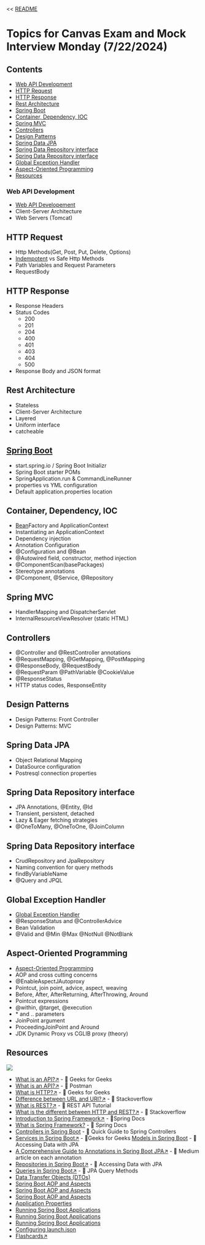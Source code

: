 << [README](README.md)

# Topics for Canvas Exam and Mock Interview Monday (7/22/2024)

## Contents
- [Web API Development](#web-api-development)
- [HTTP Request](#http-request)
- [HTTP Response](#http-response)
- [Rest Architecture](#rest-architecture)
- [Spring Boot](#spring-boot)
- [Container, Dependency, IOC](#container-dependency-ioc)
- [Spring MVC](#spring-mvc)
- [Controllers](#controllers)
- [Design Patterns](#design-patterns)
- [Spring Data JPA](#spring-data-jpa)
- [Spring Data Repository interface](#spring-data-repository-interface)
- [Spring Data Repository interface](#spring-data-repository-interface-1)
- [Global Exception Handler](#global-exception-handler)
- [Aspect-Oriented Programming](#aspect-oriented-programming)
- [Resources](#resources)

### Web API Development
- [Web API Developement](More%20JPA.md#web-api-development)
- Client-Server Architecture
- Web Servers (Tomcat)

## HTTP Request
- Http Methods(Get, Post, Put, Delete, Options)
- [Indempotent](Idempotence.md) vs Safe Http Methods
- Path Variables and Request Parameters
- RequestBody

## HTTP Response
- Response Headers
- Status Codes
    - 200
    - 201
    - 204
    - 400
    - 401
    - 403
    - 404
    - 500
- Response Body and JSON format

## Rest Architecture
- Stateless
- Client-Server Architecture
- Layered
- Uniform interface
- catcheable

## [Spring Boot](SpringBoot.md)
- start.spring.io / Spring Boot Initializr
- Spring Boot starter POMs
- SpringApplication.run & CommandLineRunner
- properties vs YML configuration
- Default application.properties location

## Container, Dependency, IOC
- [Bean](Beans.md)Factory and ApplicationContext
- Instantiating an ApplicationContext
- Dependency injection
- Annotation Configuration
- @Configuration and @Bean
- @Autowired field, constructor, method injection
- @ComponentScan(basePackages)
- Stereotype annotations
- @Component, @Service, @Repository

## Spring MVC
- HandlerMapping and DispatcherServlet
- InternalResourceViewResolver (static HTML)

## Controllers
- @Controller and @RestController annotations
- @RequestMapping, @GetMapping, @PostMapping
- @ResponseBody, @RequestBody
- @RequestParam @PathVariable @CookieValue
- @ResponseStatus
- HTTP status codes, ResponseEntity

## Design Patterns
- Design Patterns: Front Controller
- Design Patterns: MVC

## Spring Data JPA
- Object Relational Mapping
- DataSource configuration
- Postresql connection properties

## Spring Data Repository interface
- JPA Annotations, @Entity, @Id
- Transient, persistent, detached
- Lazy & Eager fetching strategies
- @OneToMany, @OneToOne, @JoinColumn

## Spring Data Repository interface
- CrudRepository and JpaRepository
- Naming convention for query methods
- findByVariableName
- @Query and JPQL

## Global Exception Handler
- [Global Exception Handler](More%20JPA.md#global-exception-handler)
- @ResponseStatus and @ControllerAdvice
- Bean Validation
- @Valid and @Min @Max @NotNull @NotBlank

## Aspect-Oriented Programming
- [Aspect-Oriented Programming](More%20JPA.md#aspect-oriented-programming)
- AOP and cross cutting concerns
- @EnableAspectJAutoproxy
- Pointcut, join point, advice, aspect, weaving
- Before, After, AfterReturning, AfterThrowing, Around
- Pointcut expressions
- @within, @target, @execution
- \* and .. parameters
- JoinPoint argument
- ProceedingJoinPoint and Around
- JDK Dynamic Proxy vs CGLIB proxy (theory)

## Resources
![](../Images/TopicsToStudyWeek2.png)
- [What is an API?↗️](https://www.geeksforgeeks.org/what-is-an-api/) - 📄 Geeks for Geeks
- [What is an API?↗️](https://www.postman.com/what-is-an-api/) - 📄 Postman 
- [What is HTTP?↗️](https://www.geeksforgeeks.org/what-is-http/) - 📄 Geeks for Geeks
- [Difference between URL and URI?↗️](https://stackoverflow.com/questions/4239941/difference-between-url-and-uri) - 📄 Stackoverflow
- [What is REST?↗️](https://restfulapi.net/) - 📄 REST API Tutorial
- [What is the different between HTTP and REST?↗️](https://stackoverflow.com/questions/2190836/) - 📄 Stackoverflow 
- [Introduction to Spring Framework↗️](what-is-the-difference-between-http-and-rest) - 📄Spring Docs
- [What is Spring Framework?](https://docs.spring.io/spring-framework/docs/3.2.x/spring-framework-reference/html/overview.html) - 📄 Spring Docs
- [Controllers in Spring Boot](https://www.baeldung.com/spring-controllers) - 📄 Quick Guide to Spring Controllers
- [Services in Spring Boot↗️](https://www.geeksforgeeks.org/spring-service-annotation-with-example/) - 📄Geeks for Geeks
[Models in Spring Boot](https://spring.io/guides/gs/accessing-data-jpa) - 📄 Accessing Data with JPA
- [A Comprehensive Guide to Annotations in Spring Boot JPA↗️](https://medium.com/@yadavsunil9699/a-comprehensive-guide-to-annotations-in-spring-boot-jpa-950a05b5eb1b#:~:text=A%20Comprehensive%20Guide%20to%20Annotations%20in%20Spring%20Boot,%40Embedded%20...%208%208.%20%40Embeddable%20...%20More%20items) - 📄 Medium article on each annotation
- [Repositories in Spring Boot↗️](https://spring.io/guides/gs/accessing-data-jpa) - 📄 Accessing Data with JPA
- [Queries in Spring Boot↗️](https://docs.spring.io/spring-data/jpa/reference/jpa/query-methods.html) - 📄 JPA Query Methods
- [Data Transfer Objects (DTOs)](https://www.baeldung.com/entity-to-and-from-dto-for-a-java-spring-)
- [Spring Boot AOP and Aspects](https://www.baeldung.com/spring-aop)
- [Spring Boot AOP and Aspects](https://docs.spring.io/spring-framework/reference/core/aop/using-aspectj.html)
- [Spring Boot AOP and Aspects](https://docs.spring.io/spring-framework/reference/core/aop.html)
- [Application Properties](https://www.geeksforgeeks.org/spring-boot-application-properties/)
- [Running Spring Boot Applications](https://docs.spring.io/spring-boot/maven-plugin/run.html)
- [Running Spring Boot Applications](https://stackoverflow.com/questions57206960spring-boot-application-run-configurations-with-vscode)
- [Running Spring Boot Applications](https://code.visualstudio.com/docs/java/java-spring-boot)
- [Configuring launch.json](https://code.visualstudio.com/docs/cpp/launch-json-reference)
- [Flashcards↗️](https://quizlet.com/929838247/week-2-flash-cards/?i=5xogv5&x=1qqt)